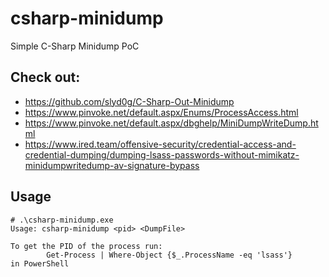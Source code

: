 # csharp-minidump
Simple C-Sharp Minidump PoC

## Check out:
* https://github.com/slyd0g/C-Sharp-Out-Minidump
* https://www.pinvoke.net/default.aspx/Enums/ProcessAccess.html
* https://www.pinvoke.net/default.aspx/dbghelp/MiniDumpWriteDump.html
* https://www.ired.team/offensive-security/credential-access-and-credential-dumping/dumping-lsass-passwords-without-mimikatz-minidumpwritedump-av-signature-bypass

## Usage
```
# .\csharp-minidump.exe
Usage: csharp-minidump <pid> <DumpFile>

To get the PID of the process run:
        Get-Process | Where-Object {$_.ProcessName -eq 'lsass'}
in PowerShell
```
